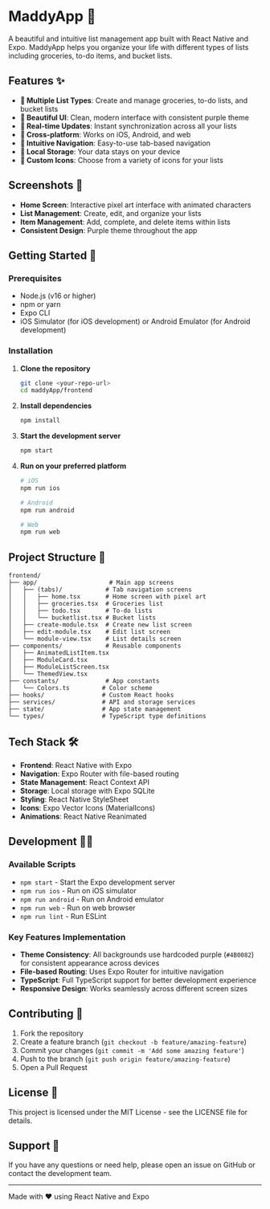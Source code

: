# MaddyApp 📱

A beautiful and intuitive list management app built with React Native and Expo. MaddyApp helps you organize your life with different types of lists including groceries, to-do items, and bucket lists.

## Features ✨

- **📝 Multiple List Types**: Create and manage groceries, to-do lists, and bucket lists
- **🎨 Beautiful UI**: Clean, modern interface with consistent purple theme
- **🔄 Real-time Updates**: Instant synchronization across all your lists
- **📱 Cross-platform**: Works on iOS, Android, and web
- **🎯 Intuitive Navigation**: Easy-to-use tab-based navigation
- **💾 Local Storage**: Your data stays on your device
- **🎨 Custom Icons**: Choose from a variety of icons for your lists

## Screenshots 📸

- **Home Screen**: Interactive pixel art interface with animated characters
- **List Management**: Create, edit, and organize your lists
- **Item Management**: Add, complete, and delete items within lists
- **Consistent Design**: Purple theme throughout the app

## Getting Started 🚀

### Prerequisites

- Node.js (v16 or higher)
- npm or yarn
- Expo CLI
- iOS Simulator (for iOS development) or Android Emulator (for Android development)

### Installation

1. **Clone the repository**
   ```bash
   git clone <your-repo-url>
   cd maddyApp/frontend
   ```

2. **Install dependencies**
   ```bash
   npm install
   ```

3. **Start the development server**
   ```bash
   npm start
   ```

4. **Run on your preferred platform**
   ```bash
   # iOS
   npm run ios
   
   # Android
   npm run android
   
   # Web
   npm run web
   ```

## Project Structure 📁

```
frontend/
├── app/                    # Main app screens
│   ├── (tabs)/            # Tab navigation screens
│   │   ├── home.tsx       # Home screen with pixel art
│   │   ├── groceries.tsx  # Groceries list
│   │   ├── todo.tsx       # To-do lists
│   │   └── bucketlist.tsx # Bucket lists
│   ├── create-module.tsx  # Create new list screen
│   ├── edit-module.tsx    # Edit list screen
│   └── module-view.tsx    # List details screen
├── components/            # Reusable components
│   ├── AnimatedListItem.tsx
│   ├── ModuleCard.tsx
│   ├── ModuleListScreen.tsx
│   └── ThemedView.tsx
├── constants/             # App constants
│   └── Colors.ts         # Color scheme
├── hooks/                # Custom React hooks
├── services/             # API and storage services
├── state/                # App state management
└── types/                # TypeScript type definitions
```

## Tech Stack 🛠️

- **Frontend**: React Native with Expo
- **Navigation**: Expo Router with file-based routing
- **State Management**: React Context API
- **Storage**: Local storage with Expo SQLite
- **Styling**: React Native StyleSheet
- **Icons**: Expo Vector Icons (MaterialIcons)
- **Animations**: React Native Reanimated

## Development 🧑‍💻

### Available Scripts

- `npm start` - Start the Expo development server
- `npm run ios` - Run on iOS simulator
- `npm run android` - Run on Android emulator
- `npm run web` - Run on web browser
- `npm run lint` - Run ESLint

### Key Features Implementation

- **Theme Consistency**: All backgrounds use hardcoded purple (`#4B0082`) for consistent appearance across devices
- **File-based Routing**: Uses Expo Router for intuitive navigation
- **TypeScript**: Full TypeScript support for better development experience
- **Responsive Design**: Works seamlessly across different screen sizes

## Contributing 🤝

1. Fork the repository
2. Create a feature branch (`git checkout -b feature/amazing-feature`)
3. Commit your changes (`git commit -m 'Add some amazing feature'`)
4. Push to the branch (`git push origin feature/amazing-feature`)
5. Open a Pull Request

## License 📄

This project is licensed under the MIT License - see the LICENSE file for details.

## Support 💬

If you have any questions or need help, please open an issue on GitHub or contact the development team.

---

Made with ❤️ using React Native and Expo
